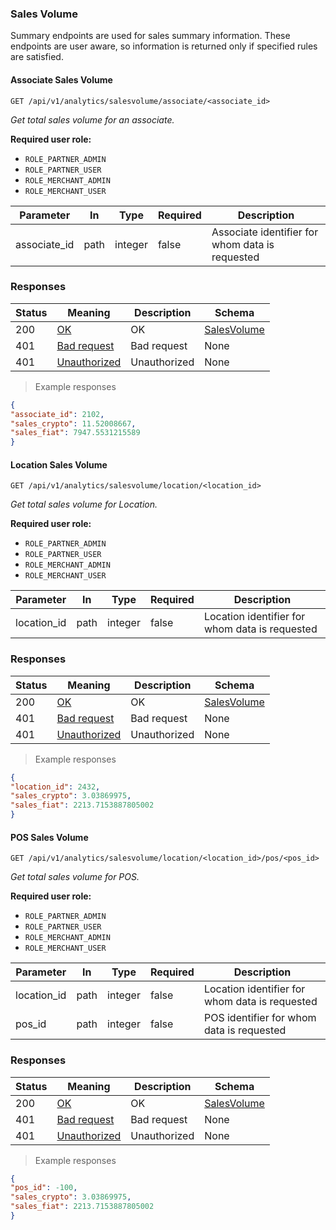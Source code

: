 ### Sales Volume
Summary endpoints are used for sales summary information. These endpoints are user aware, so information is returned only  if specified rules are satisfied.

#### Associate Sales Volume

<a id="opIdcreate_merchant_sales_volume"></a>

`GET /api/v1/analytics/salesvolume/associate/<associate_id>`

*Get total sales volume for an associate.*

**Required user role:**

  * `ROLE_PARTNER_ADMIN`
  * `ROLE_PARTNER_USER`
  * `ROLE_MERCHANT_ADMIN`
  * `ROLE_MERCHANT_USER`

<!--<h3 id="getAllPaginatedUsingGET_4-merchant_sales_volume">Parameters</h3>-->

|Parameter|In|Type|Required|Description|
|---|---|---|---|---|
|associate_id|path|integer|false|Associate identifier for whom data is requested|

<h3 id="poscreatenewpaymentrequest-responses">Responses</h3>

|Status|Meaning|Description|Schema|
|---|---|---|---|
|200|[OK](https://tools.ietf.org/html/rfc7231#section-6.3.1)|OK|[SalesVolume](#tocSalesVolume)|
|401|[Bad request](https://tools.ietf.org/html/rfc7235#section-3.1)|Bad request|None|
|401|[Unauthorized](https://tools.ietf.org/html/rfc7235#section-3.1)|Unauthorized|None|

> Example responses


```json
{
"associate_id": 2102,
"sales_crypto": 11.52008667,
"sales_fiat": 7947.5531215589
}
```

#### Location Sales Volume

`GET /api/v1/analytics/salesvolume/location/<location_id>`

*Get total sales volume for Location.*

**Required user role:**

  * `ROLE_PARTNER_ADMIN`
  * `ROLE_PARTNER_USER`
  * `ROLE_MERCHANT_ADMIN`
  * `ROLE_MERCHANT_USER`


<a id="opIdcreate_location_sales_volume"></a>

<!--<h3 id="getAllPaginatedUsingGET_4-location_sales_volume">Parameters</h3>-->

|Parameter|In|Type|Required|Description|
|---|---|---|---|---|
|location_id|path|integer|false|Location identifier for whom data is requested|

<h3 id="poscreatenewpaymentrequest-responses">Responses</h3>

|Status|Meaning|Description|Schema|
|---|---|---|---|
|200|[OK](https://tools.ietf.org/html/rfc7231#section-6.3.1)|OK|[SalesVolume](#tocSalesVolume)|
|401|[Bad request](https://tools.ietf.org/html/rfc7235#section-3.1)|Bad request|None|
|401|[Unauthorized](https://tools.ietf.org/html/rfc7235#section-3.1)|Unauthorized|None|

> Example responses


```json
{
"location_id": 2432,
"sales_crypto": 3.03869975,
"sales_fiat": 2213.7153887805002
}
```

#### POS Sales Volume

<a id="opIdcreate_pos_sales_volume"></a>

`GET /api/v1/analytics/salesvolume/location/<location_id>/pos/<pos_id>`

*Get total sales volume for POS.*

**Required user role:**

  * `ROLE_PARTNER_ADMIN`
  * `ROLE_PARTNER_USER`
  * `ROLE_MERCHANT_ADMIN`
  * `ROLE_MERCHANT_USER`

<!--<h3 id="getAllPaginatedUsingGET_4-location_sales_volume">Parameters</h3>-->

|Parameter|In|Type|Required|Description|
|---|---|---|---|---|
|location_id|path|integer|false|Location identifier for whom data is requested|
|pos_id|path|integer|false|POS identifier for whom data is requested|

<h3 id="poscreatenewpaymentrequest-responses">Responses</h3>

|Status|Meaning|Description|Schema|
|---|---|---|---|
|200|[OK](https://tools.ietf.org/html/rfc7231#section-6.3.1)|OK|[SalesVolume](#tocSalesVolume)|
|401|[Bad request](https://tools.ietf.org/html/rfc7235#section-3.1)|Bad request|None|
|401|[Unauthorized](https://tools.ietf.org/html/rfc7235#section-3.1)|Unauthorized|None|

> Example responses

```json
{
"pos_id": -100,
"sales_crypto": 3.03869975,
"sales_fiat": 2213.7153887805002
}
```
